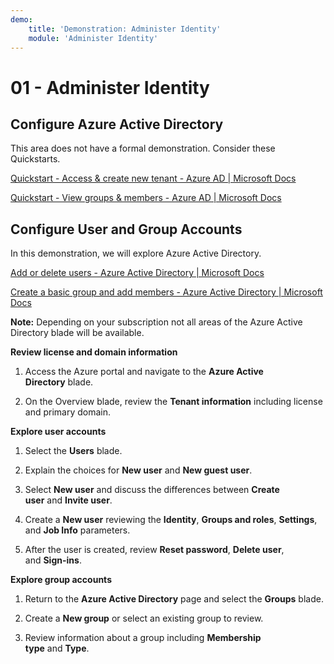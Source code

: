 ```yaml
---
demo:
    title: 'Demonstration: Administer Identity'
    module: 'Administer Identity'
---
```


# 01 - Administer Identity

## Configure Azure Active Directory

This area does not have a formal demonstration. Consider these Quickstarts.

[Quickstart - Access & create new tenant - Azure AD | Microsoft Docs](https://docs.microsoft.com/azure/active-directory/fundamentals/active-directory-access-create-new-tenant)

[Quickstart - View groups & members - Azure AD | Microsoft Docs](https://docs.microsoft.com/azure/active-directory/fundamentals/active-directory-groups-view-azure-portal)


## Configure User and Group Accounts

In this demonstration, we will explore Azure Active Directory.

[Add or delete users - Azure Active Directory \| Microsoft Docs](https://docs.microsoft.com/azure/active-directory/fundamentals/add-users-azure-active-directory)

[Create a basic group and add members - Azure Active Directory | Microsoft Docs](https://docs.microsoft.com/azure/active-directory/fundamentals/active-directory-groups-create-azure-portal#create-a-basic-group-and-add-members)

**Note:** Depending on your subscription not all areas of the Azure Active Directory blade will be available. 

**Review license and domain information**

1.  Access the Azure portal and navigate to the **Azure Active
    Directory** blade.

2.  On the Overview blade, review the **Tenant information** including
    license and primary domain.

**Explore user accounts**

1.  Select the **Users** blade.

2.  Explain the choices for **New user** and **New guest user**.

3.  Select **New user** and discuss the differences between **Create
    user** and **Invite user**.

4.  Create a **New user** reviewing the **Identity**, **Groups and
    roles**, **Settings**, and **Job Info** parameters.

5.  After the user is created, review **Reset password**, **Delete
    user**, and **Sign-ins**.

**Explore group accounts**

1.  Return to the **Azure Active Directory** page and select
    the **Groups** blade.

2.  Create a **New group** or select an existing group to review.

3.  Review information about a group including **Membership
    type** and **Type**.
